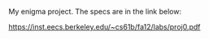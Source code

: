 My enigma project. The specs are in the link below:

https://inst.eecs.berkeley.edu/~cs61b/fa12/labs/proj0.pdf